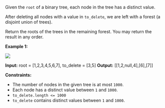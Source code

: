
Given the  `root` of a binary tree, each node in the tree has a distinct value.

After deleting all nodes with a value in  `to_delete`, we are left with a forest (a disjoint union of trees).

Return the roots of the trees in the remaining forest. You may return the result in any order.

**Example 1:**

**![](https://assets.leetcode.com/uploads/2019/07/01/screen-shot-2019-07-01-at-53836-pm.png)**

**Input:** root = [1,2,3,4,5,6,7], to_delete = [3,5]
**Output:** [[1,2,null,4],[6],[7]]

**Constraints:**

-   The number of nodes in the given tree is at most  `1000`.
-   Each node has a distinct value between  `1`  and  `1000`.
-   `to_delete.length <= 1000`
-   `to_delete`  contains distinct values between  `1`  and  `1000`.